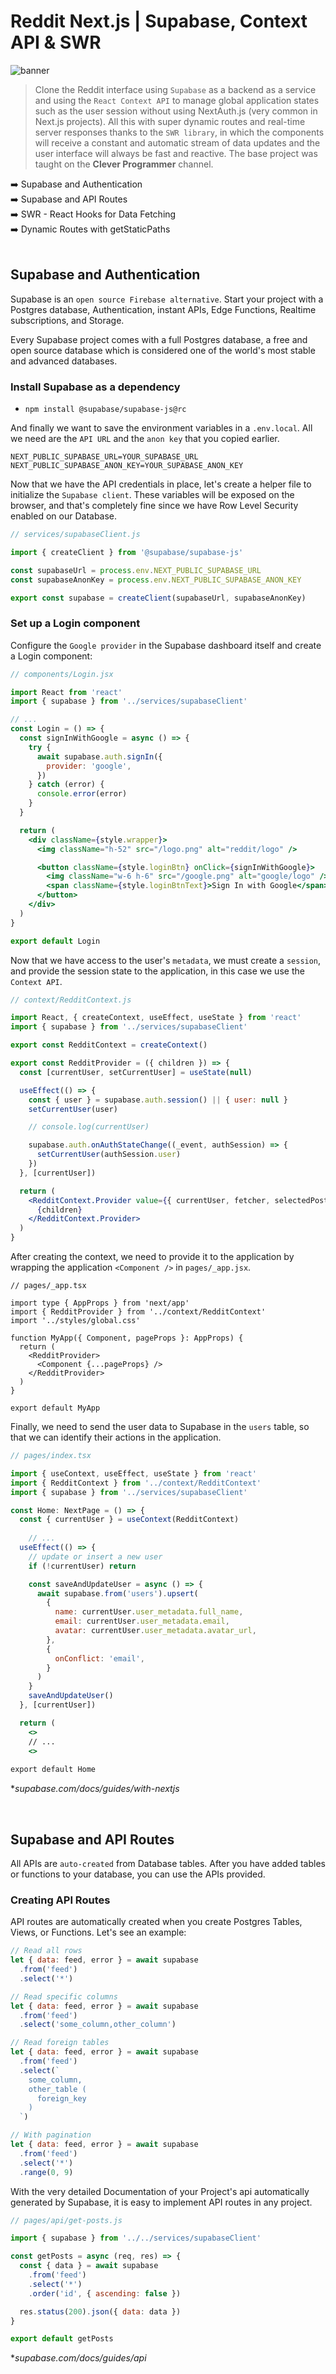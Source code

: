 # Reddit Next.js | Supabase, Context API & SWR

![banner](banner.png)

> Clone the Reddit interface using `Supabase` as a backend as a service and using the `React Context API` to manage global application states such as the user session without using NextAuth.js (very common in Next.js projects). All this with super dynamic routes and real-time server responses thanks to the `SWR library`, in which the components will receive a constant and automatic stream of data updates and the user interface will always be fast and reactive. The base project was taught on the <strong>Clever Programmer</strong> channel.

:arrow_right: Supabase and Authentication <br />
:arrow_right: Supabase and API Routes <br />
:arrow_right: SWR - React Hooks for Data Fetching <br />
:arrow_right: Dynamic Routes with getStaticPaths <br />
<br />

## Supabase and Authentication

Supabase is an `open source Firebase alternative`. Start your project with a Postgres database, Authentication, instant APIs, Edge Functions, Realtime subscriptions, and Storage.

Every Supabase project comes with a full Postgres database, a free and open source database which is considered one of the world's most stable and advanced databases.

### Install Supabase as a dependency

- `npm install @supabase/supabase-js@rc`

And finally we want to save the environment variables in a `.env.local`. All we need are the `API URL` and the `anon key` that you copied earlier.

```
NEXT_PUBLIC_SUPABASE_URL=YOUR_SUPABASE_URL
NEXT_PUBLIC_SUPABASE_ANON_KEY=YOUR_SUPABASE_ANON_KEY
```

Now that we have the API credentials in place, let's create a helper file to initialize the `Supabase client`. These variables will be exposed on the browser, and that's completely fine since we have Row Level Security enabled on our Database.

```js
// services/supabaseClient.js

import { createClient } from '@supabase/supabase-js'

const supabaseUrl = process.env.NEXT_PUBLIC_SUPABASE_URL
const supabaseAnonKey = process.env.NEXT_PUBLIC_SUPABASE_ANON_KEY

export const supabase = createClient(supabaseUrl, supabaseAnonKey)

```

### Set up a Login component

Configure the `Google provider` in the Supabase dashboard itself and create a Login component:


```jsx
// components/Login.jsx

import React from 'react'
import { supabase } from '../services/supabaseClient'

// ...
const Login = () => {
  const signInWithGoogle = async () => {
    try {
      await supabase.auth.signIn({
        provider: 'google',
      })
    } catch (error) {
      console.error(error)
    }
  }

  return (
    <div className={style.wrapper}>
      <img className="h-52" src="/logo.png" alt="reddit/logo" />

      <button className={style.loginBtn} onClick={signInWithGoogle}>
        <img className="w-6 h-6" src="/google.png" alt="google/logo" />
        <span className={style.loginBtnText}>Sign In with Google</span>
      </button>
    </div>
  )
}

export default Login
```

Now that we have access to the user's `metadata`, we must create a `session`, and provide the session state to the application, in this case we use the `Context API`.


```jsx
// context/RedditContext.js 

import React, { createContext, useEffect, useState } from 'react'
import { supabase } from '../services/supabaseClient'

export const RedditContext = createContext()

export const RedditProvider = ({ children }) => {
  const [currentUser, setCurrentUser] = useState(null)

  useEffect(() => {
    const { user } = supabase.auth.session() || { user: null }
    setCurrentUser(user)

    // console.log(currentUser)

    supabase.auth.onAuthStateChange((_event, authSession) => {
      setCurrentUser(authSession.user)
    })
  }, [currentUser])

  return (
    <RedditContext.Provider value={{ currentUser, fetcher, selectedPost, setSelectedPost }}>
      {children}
    </RedditContext.Provider>
  )
}

```

After creating the context, we need to provide it to the application by wrapping the application `<Component />` in `pages/_app.jsx`.

```tsx
// pages/_app.tsx

import type { AppProps } from 'next/app'
import { RedditProvider } from '../context/RedditContext'
import '../styles/global.css'

function MyApp({ Component, pageProps }: AppProps) {
  return (
    <RedditProvider>
      <Component {...pageProps} />
    </RedditProvider>
  )
}

export default MyApp
```

Finally, we need to send the user data to Supabase in the `users` table, so that we can identify their actions in the application.

```jsx
// pages/index.tsx

import { useContext, useEffect, useState } from 'react'
import { RedditContext } from '../context/RedditContext'
import { supabase } from '../services/supabaseClient'

const Home: NextPage = () => {
  const { currentUser } = useContext(RedditContext)
	
	// ... 
  useEffect(() => {
    // update or insert a new user
    if (!currentUser) return

    const saveAndUpdateUser = async () => {
      await supabase.from('users').upsert(
        {
          name: currentUser.user_metadata.full_name,
          email: currentUser.user_metadata.email,
          avatar: currentUser.user_metadata.avatar_url,
        },
        {
          onConflict: 'email',
        }
      )
    }
    saveAndUpdateUser()
  }, [currentUser])

  return (
    <>
    // ...
    <>
    
export default Home
```
*<i>supabase.com/docs/guides/with-nextjs</i>

<br />

## Supabase and API Routes

All APIs are `auto-created` from Database tables. After you have added tables or functions to your database, you can use the APIs provided.

### Creating API Routes

API routes are automatically created when you create Postgres Tables, Views, or Functions. Let's see an example:

```js
// Read all rows
let { data: feed, error } = await supabase
  .from('feed')
  .select('*')

// Read specific columns
let { data: feed, error } = await supabase
  .from('feed')
  .select('some_column,other_column')

// Read foreign tables
let { data: feed, error } = await supabase
  .from('feed')
  .select(`
    some_column,
    other_table (
      foreign_key
    )
  `)

// With pagination
let { data: feed, error } = await supabase
  .from('feed')
  .select('*')
  .range(0, 9)
```

With the very detailed Documentation of your Project's api automatically generated by Supabase, it is easy to implement API routes in any project.

```jsx
// pages/api/get-posts.js

import { supabase } from '../../services/supabaseClient'

const getPosts = async (req, res) => {
  const { data } = await supabase
    .from('feed')
    .select('*')
    .order('id', { ascending: false })

  res.status(200).json({ data: data })
}

export default getPosts
```
*<i>supabase.com/docs/guides/api</i>




